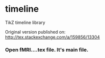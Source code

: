 timeline
========

TikZ timeline library

Original version published on:
http://tex.stackexchange.com/a/159856/13304


### Open fMRI....tex file. It's main file.